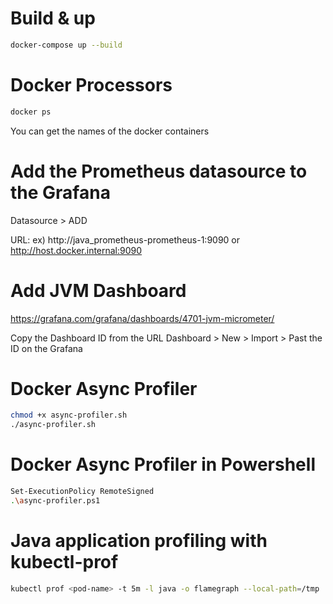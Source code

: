 

# Build & up
```bash
docker-compose up --build
```

# Docker Processors
```bash
docker ps
```
You can get the names of the docker containers

# Add the Prometheus datasource to the Grafana
Datasource > ADD

URL:
ex)
http://java_prometheus-prometheus-1:9090
or
http://host.docker.internal:9090


# Add JVM Dashboard
https://grafana.com/grafana/dashboards/4701-jvm-micrometer/

Copy the Dashboard ID from the URL
Dashboard > New > Import > Past the ID on the Grafana 

# Docker Async Profiler
```bash
chmod +x async-profiler.sh
./async-profiler.sh
```

# Docker Async Profiler in Powershell 
```bash
Set-ExecutionPolicy RemoteSigned
.\async-profiler.ps1
```

# Java application profiling with kubectl-prof

```bash
kubectl prof <pod-name> -t 5m -l java -o flamegraph --local-path=/tmp
```